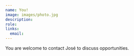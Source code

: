 ```yaml
---
name: You!
image: images/photo.jpg
description: 
role: 
links:
  email: 
---
```


You are welcome to contact José to discuss opportunities.
